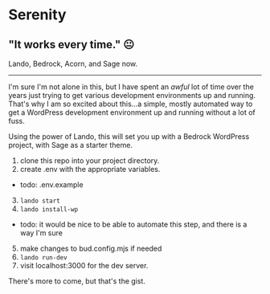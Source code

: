 # Serenity

## "It works every time." :neutral_face:

Lando, Bedrock, Acorn, and Sage now.

---

I'm sure I'm not alone in this, but I have spent an _awful_ lot of time over the years just trying to get various development environments up and running. That's why I am so excited about this...a simple, mostly automated way to get a WordPress development environment up and running without a lot of fuss.

Using the power of Lando, this will set you up with a Bedrock WordPress project, with Sage as a starter theme.

1. clone this repo into your project directory.
2. create .env with the appropriate variables.

- todo: .env.example

3. `lando start`
4. `lando install-wp`

- todo: it would be nice to be able to automate this step, and there is a way I'm sure

5. make changes to bud.config.mjs if needed
6. `lando run-dev`
7. visit localhost:3000 for the dev server.

There's more to come, but that's the gist.
